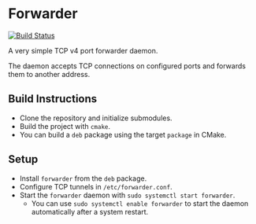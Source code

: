 
# Forwarder

[![Build Status](http://iocp.hopto.org:8080/buildStatus/icon?job=craflin%2Fforwarder%2Fmaster)](http://iocp.hopto.org:8080/job/craflin/job/forwarder/job/master/)

A very simple TCP v4 port forwarder daemon.

The daemon accepts TCP connections on configured ports and forwards them to another address.

## Build Instructions

* Clone the repository and initialize submodules.
* Build the project with `cmake`.
* You can build a `deb` package using the target `package` in CMake.

## Setup

* Install `forwarder` from the `deb` package.
* Configure TCP tunnels in `/etc/forwarder.conf`.
* Start the `forwarder` daemon with `sudo systemctl start forwarder`.
    * You can use `sudo systemctl enable forwarder` to start the daemon automatically after a system restart.
